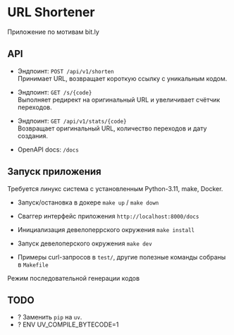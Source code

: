 # URL Shortener

Приложение по мотивам bit.ly


## API

- Эндпоинт: `POST /api/v1/shorten`  
  Принимает URL, возвращает короткую ссылку с уникальным кодом.

- Эндпоинт: `GET /s/{code}`  
  Выполняет редирект на оригинальный URL и увеличивает счётчик переходов.

- Эндпоинт: `GET /api/v1/stats/{code}`  
  Возвращает оригинальный URL, количество переходов и дату создания.

- OpenAPI docs: `/docs`


## Запуск приложения

Требуется линукс система с установленным Python-3.11, make, Docker.

- Запуск/остановка в докере `make up` / `make down`

- Сваггер интерфейс приложения `http://localhost:8000/docs`

- Инициализация девелоперрского окружения `make install`

- Запуск девелоперского окружения `make dev`

- Примеры curl-запросов в `test/`, другие полезные команды собраны в `Makefile`

Режим последовательной генерации кодов

## TODO

- ? Заменить `pip` на `uv`.
- ? ENV UV_COMPILE_BYTECODE=1
